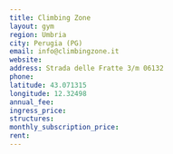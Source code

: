 ```yaml
---
title: Climbing Zone
layout: gym
region: Umbria
city: Perugia (PG)
email: info@climbingzone.it
website: 
address: Strada delle Fratte 3/m 06132
phone: 
latitude: 43.071315
longitude: 12.32498
annual_fee: 
ingress_price: 
structures: 
monthly_subscription_price: 
rent: 
---
```


